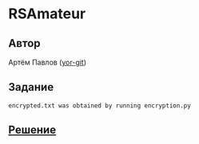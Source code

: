 ﻿# RSAmateur

## Автор
Артём Павлов ([yor-git](https://github.com/yor-git))

## Задание
```
encrypted.txt was obtained by running encryption.py
```

## [Решение](SOLUTION.md)
